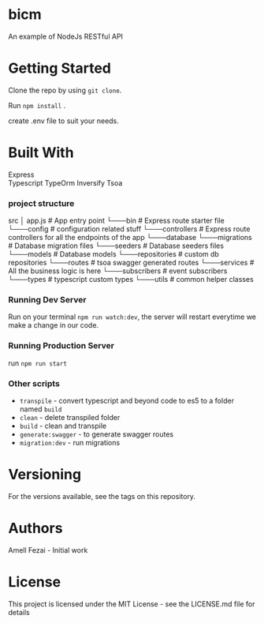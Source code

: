# bicm
An example of NodeJs RESTful API

# Getting Started

Clone the repo by using `git clone`.

Run `npm install` .

create .env file to suit your needs.

 
# Built With
Express  
Typescript
TypeOrm
Inversify
Tsoa

### project structure
src
│   app.js          # App entry point
└───bin             # Express route starter file
└───config          # configuration related stuff
└───controllers     # Express route controllers for all the endpoints of the app
└───database 
    └───migrations  # Database migration files
    └───seeders     # Database seeders files
└───models          # Database models
└───repositories    # custom db repositories
└───routes          # tsoa swagger generated routes
└───services        # All the business logic is here
└───subscribers     # event subscribers 
└───types           # typescript custom types 
└───utils           # common helper classes

### Running Dev Server

Run on your terminal `npm run watch:dev`, the server will restart everytime we make a change in our code.

### Running Production Server

run `npm run start`

### Other scripts

* `transpile` - convert typescript and beyond code to es5 to a folder named `build`
* `clean` - delete transpiled folder
* `build` - clean and transpile
* `generate:swagger` - to generate swagger routes
* `migration:dev` - run migrations

# Versioning
For the versions available, see the tags on this repository.

# Authors
Amell Fezai - Initial work
 
# License
This project is licensed under the MIT License - see the LICENSE.md file for details
